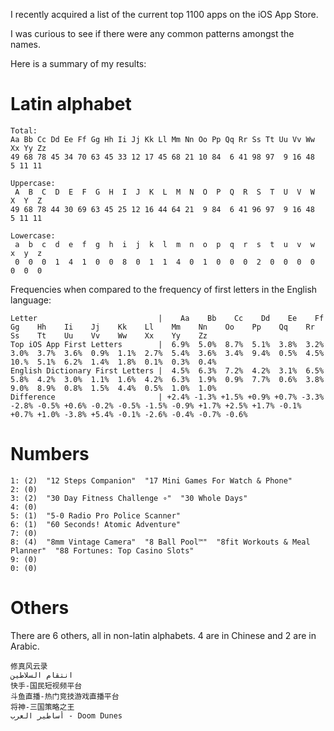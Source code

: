 <!-- post-title: The distribution of popular app names by first letter -->
<!-- post-timestamp: 1540864068232 -->

I recently acquired a list of the current top 1100 apps on the iOS App Store.

I was curious to see if there were any common patterns amongst the names.

Here is a summary of my results:

# Latin alphabet

```none
Total:
Aa Bb Cc Dd Ee Ff Gg Hh Ii Jj Kk Ll Mm Nn Oo Pp Qq Rr Ss Tt Uu Vv Ww Xx Yy Zz
49 68 78 45 34 70 63 45 33 12 17 45 68 21 10 84  6 41 98 97  9 16 48  5 11 11

Uppercase:
 A  B  C  D  E  F  G  H  I  J  K  L  M  N  O  P  Q  R  S  T  U  V  W  X  Y  Z
49 68 78 44 30 69 63 45 25 12 16 44 64 21  9 84  6 41 96 97  9 16 48  5 11 11

Lowercase:
 a  b  c  d  e  f  g  h  i  j  k  l  m  n  o  p  q  r  s  t  u  v  w  x  y  z
 0  0  0  1  4  1  0  0  8  0  1  1  4  0  1  0  0  0  2  0  0  0  0  0  0  0
```

Frequencies when compared to the frequency of first letters in the
English language:

```none
Letter                           |    Aa    Bb    Cc    Dd    Ee    Ff    Gg    Hh    Ii    Jj    Kk    Ll    Mm    Nn    Oo    Pp    Qq    Rr    Ss    Tt    Uu    Vv    Ww    Xx    Yy    Zz
Top iOS App First Letters        |  6.9%  5.0%  8.7%  5.1%  3.8%  3.2%  3.0%  3.7%  3.6%  0.9%  1.1%  2.7%  5.4%  3.6%  3.4%  9.4%  0.5%  4.5%  10.%  5.1%  6.2%  1.4%  1.8%  0.1%  0.3%  0.4%
English Dictionary First Letters |  4.5%  6.3%  7.2%  4.2%  3.1%  6.5%  5.8%  4.2%  3.0%  1.1%  1.6%  4.2%  6.3%  1.9%  0.9%  7.7%  0.6%  3.8%  9.0%  8.9%  0.8%  1.5%  4.4%  0.5%  1.0%  1.0%
Difference                       | +2.4% -1.3% +1.5% +0.9% +0.7% -3.3% -2.8% -0.5% +0.6% -0.2% -0.5% -1.5% -0.9% +1.7% +2.5% +1.7% -0.1% +0.7% +1.0% -3.8% +5.4% -0.1% -2.6% -0.4% -0.7% -0.6%
```

# Numbers

```none
1: (2)  "12 Steps Companion"  "17 Mini Games For Watch & Phone"
2: (0)
3: (2)  "30 Day Fitness Challenge ∘"  "30 Whole Days"
4: (0)
5: (1)  "5-0 Radio Pro Police Scanner"
6: (1)  "60 Seconds! Atomic Adventure"
7: (0)
8: (4)  "8mm Vintage Camera"  "8 Ball Pool™"  "8fit Workouts & Meal Planner"  "88 Fortunes: Top Casino Slots"
9: (0)
0: (0)
```

# Others

There are 6 others, all in non-latin alphabets. 4 are in Chinese and 2
are in Arabic.

```none
修真风云录
انتقام السلاطين
快手-国民短视频平台
斗鱼直播-热门竞技游戏直播平台
将神-三国策略之王
أساطير العرب - Doom Dunes
```
